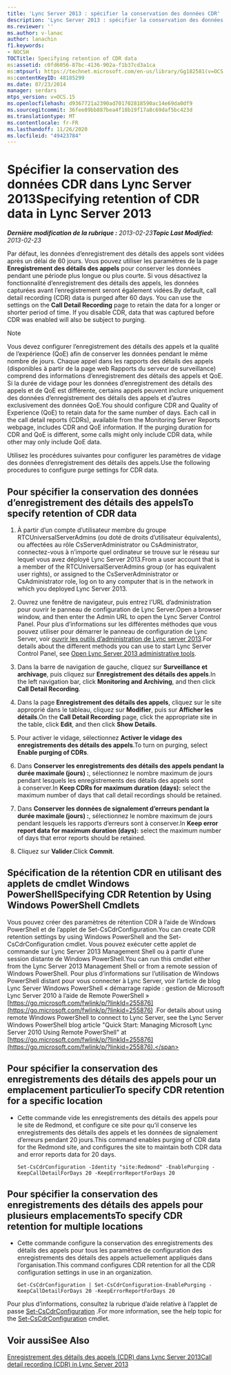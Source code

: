 ```yaml
---
title: 'Lync Server 2013 : spécifier la conservation des données CDR'
description: 'Lync Server 2013 : spécifier la conservation des données CDR.'
ms.reviewer: ''
ms.author: v-lanac
author: lanachin
f1.keywords:
- NOCSH
TOCTitle: Specifying retention of CDR data
ms:assetid: c0fd6056-87bc-4136-902a-f1b37cd3a1ca
ms:mtpsurl: https://technet.microsoft.com/en-us/library/Gg182581(v=OCS.15)
ms:contentKeyID: 48185299
ms.date: 07/23/2014
manager: serdars
mtps_version: v=OCS.15
ms.openlocfilehash: d9367721a2390ad701702818590ac14e69da0df9
ms.sourcegitcommit: 36fee89bb887bea4f18b19f17a8c69daf5bc423d
ms.translationtype: MT
ms.contentlocale: fr-FR
ms.lasthandoff: 11/26/2020
ms.locfileid: "49423784"
---
```

# <a name="specifying-retention-of-cdr-data-in-lync-server-2013"></a><span data-ttu-id="72c44-103">Spécifier la conservation des données CDR dans Lync Server 2013</span><span class="sxs-lookup"><span data-stu-id="72c44-103">Specifying retention of CDR data in Lync Server 2013</span></span>

<div data-xmlns="http://www.w3.org/1999/xhtml">

<div class="topic" data-xmlns="http://www.w3.org/1999/xhtml" data-msxsl="urn:schemas-microsoft-com:xslt" data-cs="https://msdn.microsoft.com/">

<div data-asp="https://msdn2.microsoft.com/asp">



</div>

<div id="mainSection">

<div id="mainBody"><span data-ttu-id="72c44-104">

<span> </span></span><span class="sxs-lookup"><span data-stu-id="72c44-104">

<span> </span></span></span>

<span data-ttu-id="72c44-105">_**Dernière modification de la rubrique :** 2013-02-23_</span><span class="sxs-lookup"><span data-stu-id="72c44-105">_**Topic Last Modified:** 2013-02-23_</span></span>

<span data-ttu-id="72c44-p101">Par défaut, les données d’enregistrement des détails des appels sont vidées après un délai de 60 jours. Vous pouvez utiliser les paramètres de la page **Enregistrement des détails des appels** pour conserver les données pendant une période plus longue ou plus courte. Si vous désactivez la fonctionnalité d’enregistrement des détails des appels, les données capturées avant l’enregistrement seront également vidées.</span><span class="sxs-lookup"><span data-stu-id="72c44-p101">By default, call detail recording (CDR) data is purged after 60 days. You can use the settings on the **Call Detail Recording** page to retain the data for a longer or shorter period of time. If you disable CDR, data that was captured before CDR was enabled will also be subject to purging.</span></span>

<div>


> [!NOTE]  
> <span data-ttu-id="72c44-p102">Vous devez configurer l’enregistrement des détails des appels et la qualité de l’expérience (QoE) afin de conserver les données pendant le même nombre de jours. Chaque appel dans les rapports des détails des appels (disponibles à partir de la page web Rapports du serveur de surveillance) comprend des informations d’enregistrement des détails des appels et QoE. Si la durée de vidage pour les données d’enregistrement des détails des appels et de QoE est différente, certains appels peuvent inclure uniquement des données d’enregistrement des détails des appels et d’autres exclusivement des données QoE.</span><span class="sxs-lookup"><span data-stu-id="72c44-p102">You should configure CDR and Quality of Experience (QoE) to retain data for the same number of days. Each call in the call detail reports (CDRs), available from the Monitoring Server Reports webpage, includes CDR and QoE information. If the purging duration for CDR and QoE is different, some calls might only include CDR data, while other may only include QoE data.</span></span>



</div>

<span data-ttu-id="72c44-112">Utilisez les procédures suivantes pour configurer les paramètres de vidage des données d’enregistrement des détails des appels.</span><span class="sxs-lookup"><span data-stu-id="72c44-112">Use the following procedures to configure purge settings for CDR data.</span></span>

<div>

## <a name="to-specify-retention-of-cdr-data"></a><span data-ttu-id="72c44-113">Pour spécifier la conservation des données d’enregistrement des détails des appels</span><span class="sxs-lookup"><span data-stu-id="72c44-113">To specify retention of CDR data</span></span>

1.  <span data-ttu-id="72c44-114">À partir d’un compte d’utilisateur membre du groupe RTCUniversalServerAdmins (ou doté de droits d’utilisateur équivalents), ou affectées au rôle CsServerAdministrator ou CsAdministrator, connectez-vous à n’importe quel ordinateur se trouve sur le réseau sur lequel vous avez déployé Lync Server 2013.</span><span class="sxs-lookup"><span data-stu-id="72c44-114">From a user account that is a member of the RTCUniversalServerAdmins group (or has equivalent user rights), or assigned to the CsServerAdministrator or CsAdministrator role, log on to any computer that is in the network in which you deployed Lync Server 2013.</span></span>

2.  <span data-ttu-id="72c44-115">Ouvrez une fenêtre de navigateur, puis entrez l’URL d’administration pour ouvrir le panneau de configuration de Lync Server.</span><span class="sxs-lookup"><span data-stu-id="72c44-115">Open a browser window, and then enter the Admin URL to open the Lync Server Control Panel.</span></span> <span data-ttu-id="72c44-116">Pour plus d’informations sur les différentes méthodes que vous pouvez utiliser pour démarrer le panneau de configuration de Lync Server, voir [ouvrir les outils d’administration de Lync server 2013](lync-server-2013-open-lync-server-administrative-tools.md).</span><span class="sxs-lookup"><span data-stu-id="72c44-116">For details about the different methods you can use to start Lync Server Control Panel, see [Open Lync Server 2013 administrative tools](lync-server-2013-open-lync-server-administrative-tools.md).</span></span>

3.  <span data-ttu-id="72c44-117">Dans la barre de navigation de gauche, cliquez sur **Surveillance et archivage**, puis cliquez sur **Enregistrement des détails des appels**.</span><span class="sxs-lookup"><span data-stu-id="72c44-117">In the left navigation bar, click **Monitoring and Archiving**, and then click **Call Detail Recording**.</span></span>

4.  <span data-ttu-id="72c44-118">Dans la page **Enregistrement des détails des appels**, cliquez sur le site approprié dans le tableau, cliquez sur **Modifier**, puis sur **Afficher les détails**.</span><span class="sxs-lookup"><span data-stu-id="72c44-118">On the **Call Detail Recording** page, click the appropriate site in the table, click **Edit**, and then click **Show Details**.</span></span>

5.  <span data-ttu-id="72c44-119">Pour activer le vidage, sélectionnez **Activer le vidage des enregistrements des détails des appels**.</span><span class="sxs-lookup"><span data-stu-id="72c44-119">To turn on purging, select **Enable purging of CDRs**.</span></span>

6.  <span data-ttu-id="72c44-120">Dans **Conserver les enregistrements des détails des appels pendant la durée maximale (jours) :**, sélectionnez le nombre maximum de jours pendant lesquels les enregistrements des détails des appels sont à conserver.</span><span class="sxs-lookup"><span data-stu-id="72c44-120">In **Keep CDRs for maximum duration (days):** select the maximum number of days that call detail recordings should be retained.</span></span>

7.  <span data-ttu-id="72c44-121">Dans **Conserver les données de signalement d’erreurs pendant la durée maximale (jours) :**, sélectionnez le nombre maximum de jours pendant lesquels les rapports d’erreurs sont à conserver.</span><span class="sxs-lookup"><span data-stu-id="72c44-121">In **Keep error report data for maximum duration (days):** select the maximum number of days that error reports should be retained.</span></span>

8.  <span data-ttu-id="72c44-122">Cliquez sur **Valider**.</span><span class="sxs-lookup"><span data-stu-id="72c44-122">Click **Commit**.</span></span>

</div>

<div>

## <a name="specifying-cdr-retention-by-using-windows-powershell-cmdlets"></a><span data-ttu-id="72c44-123">Spécification de la rétention CDR en utilisant des applets de cmdlet Windows PowerShell</span><span class="sxs-lookup"><span data-stu-id="72c44-123">Specifying CDR Retention by Using Windows PowerShell Cmdlets</span></span>

<span data-ttu-id="72c44-124">Vous pouvez créer des paramètres de rétention CDR à l’aide de Windows PowerShell et de l’applet de Set-CsCdrConfiguration.</span><span class="sxs-lookup"><span data-stu-id="72c44-124">You can create CDR retention settings by using Windows PowerShell and the Set-CsCdrConfiguration cmdlet.</span></span> <span data-ttu-id="72c44-125">Vous pouvez exécuter cette applet de commande sur Lync Server 2013 Management Shell ou à partir d’une session distante de Windows PowerShell.</span><span class="sxs-lookup"><span data-stu-id="72c44-125">You can run this cmdlet either from the Lync Server 2013 Management Shell or from a remote session of Windows PowerShell.</span></span> <span data-ttu-id="72c44-126">Pour plus d’informations sur l’utilisation de Windows PowerShell distant pour vous connecter à Lync Server, voir l’article de blog Lync Server Windows PowerShell « démarrage rapide : gestion de Microsoft Lync Server 2010 à l’aide de Remote PowerShell » [https://go.microsoft.com/fwlink/p/?linkId=255876](https://go.microsoft.com/fwlink/p/?linkid=255876) .</span><span class="sxs-lookup"><span data-stu-id="72c44-126">For details about using remote Windows PowerShell to connect to Lync Server, see the Lync Server Windows PowerShell blog article "Quick Start: Managing Microsoft Lync Server 2010 Using Remote PowerShell" at [https://go.microsoft.com/fwlink/p/?linkId=255876](https://go.microsoft.com/fwlink/p/?linkid=255876).</span></span>

<div>

## <a name="to-specify-cdr-retention-for-a-specific-location"></a><span data-ttu-id="72c44-127">Pour spécifier la conservation des enregistrements des détails des appels pour un emplacement particulier</span><span class="sxs-lookup"><span data-stu-id="72c44-127">To specify CDR retention for a specific location</span></span>

  - <span data-ttu-id="72c44-128">Cette commande vide les enregistrements des détails des appels pour le site de Redmond, et configure ce site pour qu’il conserve les enregistrements des détails des appels et les données de signalement d’erreurs pendant 20 jours.</span><span class="sxs-lookup"><span data-stu-id="72c44-128">This command enables purging of CDR data for the Redmond site, and configures the site to maintain both CDR data and error reports data for 20 days.</span></span>
    
        Set-CsCdrConfiguration -Identity "site:Redmond" -EnablePurging -KeepCallDetailForDays 20 -KeepErrorReportForDays 20

</div>

<div>

## <a name="to-specify-cdr-retention-for-multiple-locations"></a><span data-ttu-id="72c44-129">Pour spécifier la conservation des enregistrements des détails des appels pour plusieurs emplacements</span><span class="sxs-lookup"><span data-stu-id="72c44-129">To specify CDR retention for multiple locations</span></span>

  - <span data-ttu-id="72c44-130">Cette commande configure la conservation des enregistrements des détails des appels pour tous les paramètres de configuration des enregistrements des détails des appels actuellement appliqués dans l’organisation.</span><span class="sxs-lookup"><span data-stu-id="72c44-130">This command configures CDR retention for all the CDR configuration settings in use in an organization.</span></span>
    
        Get-CsCdrConfiguration | Set-CsCdrConfiguration-EnablePurging -KeepCallDetailForDays 20 -KeepErrorReportForDays 20

</div>

<span data-ttu-id="72c44-131">Pour plus d’informations, consultez la rubrique d’aide relative à l’applet de passe [Set-CsCdrConfiguration](https://docs.microsoft.com/powershell/module/skype/Set-CsCdrConfiguration) .</span><span class="sxs-lookup"><span data-stu-id="72c44-131">For more information, see the help topic for the [Set-CsCdrConfiguration](https://docs.microsoft.com/powershell/module/skype/Set-CsCdrConfiguration) cmdlet.</span></span>

</div>

<div>

## <a name="see-also"></a><span data-ttu-id="72c44-132">Voir aussi</span><span class="sxs-lookup"><span data-stu-id="72c44-132">See Also</span></span>


[<span data-ttu-id="72c44-133">Enregistrement des détails des appels (CDR) dans Lync Server 2013</span><span class="sxs-lookup"><span data-stu-id="72c44-133">Call detail recording (CDR) in Lync Server 2013</span></span>](lync-server-2013-call-detail-recording-cdr.md)  
  

<span data-ttu-id="72c44-134"></div>

</div>

<span> </span>

</div>

</div>

</span><span class="sxs-lookup"><span data-stu-id="72c44-134"></div>

</div>

<span> </span>

</div>

</div>

</span></span></div>

